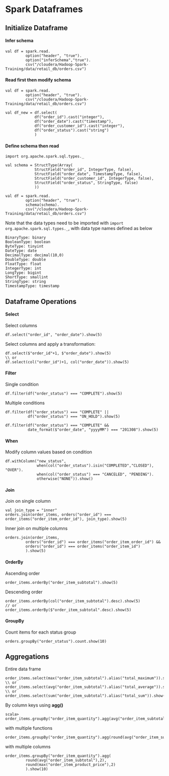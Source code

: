# Spark Dataframes

## Initialize Dataframe
#### Infer  schema
```
val df = spark.read.
         option("header", "true").
         option("inferSchema","true").
         csv("/cloudera/Hadoop-Spark-Training/data/retail_db/orders.csv")
```
#### Read first then modify schema
```
val df = spark.read.
         option("header", "true").
         csv("/cloudera/Hadoop-Spark-Training/data/retail_db/orders.csv")

val df_new = df.select(
             df("order_id").cast("integer"),
             df("order_date").cast("timestamp"),
             df("order_customer_id").cast("integer"),
             df("order_status").cast("string")
             )
```
#### Define schema then read
```
import org.apache.spark.sql.types._

val schema = StructType(Array(
             StructField("order_id", IntegerType, false),
             StructField("order_date", TimestampType, false),
             StructField("order_customer_id", IntegerType, false),
             StructField("order_status", StringType, false)
             ))
             
val df = spark.read.
         option("header", "true").
         schema(schema).
         csv("/cloudera/Hadoop-Spark-Training/data/retail_db/orders.csv")
```
Note that the data types need to be imported with `import org.apache.spark.sql.types._`, with data type names defined as below
```
BinaryType: binary
BooleanType: boolean
ByteType: tinyint
DateType: date
DecimalType: decimal(10,0)
DoubleType: double
FloatType: float
IntegerType: int
LongType: bigint
ShortType: smallint
StringType: string
TimestampType: timestamp
```         

## Dataframe Operations

#### Select
Select columns
```
df.select("order_id", "order_date").show(5)
```
Select columns and apply a transformation:
```
df.select($"order_id"+1, $"order_date").show(5)
\\ or 
df.select(col("order_id")+1, col("order_date")).show(5)
```
#### Filter
Single condition
```
df.filter(df("order_status") === "COMPLETE").show(5)
```
Multiple conditions
```
df.filter(df("order_status") === "COMPLETE" || 
          df("order_status") === "ON_HOLD").show(5)

df.filter(df("order_status") === "COMPLETE" && 
          date_format($"order_date", "yyyyMM") === "201308").show(5)
```
#### When
Modify column values based on condition
```
df.withColumn("new_status", 
              when(col("order_status").isin("COMPLETED","CLOSED"), "OVER").
              when(col("order_status") === "CANCELED", "PENDING").
              otherwise("NONE")).show()
 ```
#### Join
Join on single column
```
val join_type = "inner"
orders.join(order_items, orders("order_id") === order_items("order_item_order_id"), join_type).show(5)
```
Inner join on multiple columns
```
orders.join(order_items, 
         orders("order_id") === order_items("order_item_order_id") &&
         orders("order_id") === order_items("order_item_id")
         ).show(5)
 ```
 #### OrderBy
 Ascending order
 ```
 order_items.orderBy("order_item_subtotal").show(5)
 ```
 Descending order
 ```
 order_items.orderBy(col("order_item_subtotal").desc).show(5)
 // or
 order_items.orderBy($"order_item_subtotal".desc).show(5)
 ```
#### GroupBy
Count items for each status group
```
orders.groupBy("order_status").count.show(10)
```

## Aggregations
Entire data frame 
```
order_items.select(max("order_item_subtotal").alias("total_maximum")).show()
\\ or
order_items.select(avg("order_item_subtotal").alias("total_average")).show()
\\ or
order_items.select(sum("order_item_subtotal").alias("total_sum")).show()
```
By column keys using **agg()**
```
scala> order_items.groupBy("order_item_quantity").agg(avg("order_item_subtotal")).show(10)
```
with multiple functions
```
order_items.groupBy("order_item_quantity").agg(round(avg("order_item_subtotal"),2)).show(10)
```
with multiple columns
```
order_items.groupBy("order_item_quantity").agg(
         round(avg("order_item_subtotal"),2),
         round(max("order_item_product_price"),2)
         ).show(10)
```

